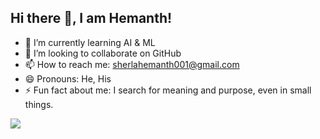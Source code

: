## Hi there 👋, I am Hemanth!

<!--
**SHERLAHEMANTH001/SHERLAHEMANTH001** is a ✨ _special_ ✨ repository because its `README.md` (this file) appears on your GitHub profile.

Here are some ideas to get you started:

- 🔭 I’m currently working on ...
- 🌱 I’m currently learning ...
- 👯 I’m looking to collaborate on ...
- 🤔 I’m looking for help with ...
- 💬 Ask me about ...
- 📫 How to reach me: ...
- 😄 Pronouns: ...
- ⚡ Fun fact: ...
-->
- 🌱 I’m currently learning AI & ML
- 👯 I’m looking to collaborate on GitHub
- 📫 How to reach me: sherlahemanth001@gmail.com
- 😄 Pronouns: He, His
- ⚡ Fun fact about me: I search for meaning and purpose, even in small things.

<img src="https://github-readme-stats.vercel.app/api?username=sherlahemanth001&&show_icons=true&title_color=ffffff&icon_color=34eb4f&text_color=daf7dc&bg_color=151519">

